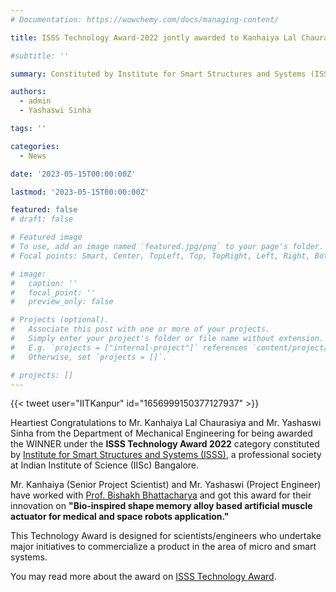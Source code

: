 ```yaml
---
# Documentation: https://wowchemy.com/docs/managing-content/

title: ISSS Technology Award-2022 jontly awarded to Kanhaiya Lal Chaurasiya and Yashaswi Sinha

#subtitle: ''

summary: Constituted by Institute for Smart Structures and Systems (ISSS), a professional society at IISc Bangalore.

authors: 
  - admin
  - Yashaswi Sinha

tags: ''

categories: 
  - News

date: '2023-05-15T00:00:00Z'

lastmod: '2023-05-15T00:00:00Z'

featured: false
# draft: false

# Featured image
# To use, add an image named `featured.jpg/png` to your page's folder.
# Focal points: Smart, Center, TopLeft, Top, TopRight, Left, Right, BottomLeft, Bottom, BottomRight.

# image:
#   caption: ''
#   focal_point: ''
#   preview_only: false

# Projects (optional).
#   Associate this post with one or more of your projects.
#   Simply enter your project's folder or file name without extension.
#   E.g. `projects = ["internal-project"]` references `content/project/deep-learning/index.md`.
#   Otherwise, set `projects = []`.

# projects: []
---
```

{{< tweet user="IITKanpur" id="1656999150377127937" >}}


Heartiest Congratulations to Mr. Kanhaiya Lal Chaurasiya and Mr. Yashaswi Sinha from the Department of Mechanical Engineering for being awarded the WINNER under the **ISSS Technology Award 2022** category constituted by [Institute for Smart Structures and Systems (ISSS)](https://isssonline.in/), a professional society at Indian Institute of Science (IISc) Bangalore.

Mr. Kanhaiya (Senior Project Scientist) and Mr. Yashaswi (Project Engineer) have worked with [Prof. Bishakh Bhattacharya](https://www.iitk.ac.in/smss/#about) and got this award for their innovation on **"Bio-inspired shape memory alloy based artificial muscle actuator for medical and space robots application."**

This Technology Award is designed for scientists/engineers who undertake major initiatives to commercialize a product in the area of micro and smart systems.

You may read more about the award on [ISSS Technology Award](https://isssonline.in/isss-awards-2022/).
